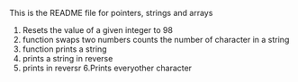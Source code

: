 This is the README file for pointers, strings and arrays
1. Resets the value of a given integer to 98
2. function swaps two numbers
counts the number of character in a string
3. function prints a string
4. prints a string in reverse
5. prints in reversr
6.Prints everyother character
